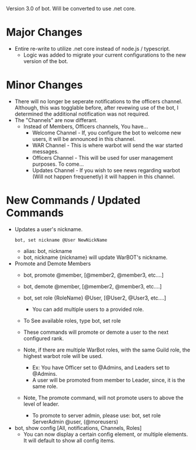 Version 3.0 of bot. Will be converted to use .net core.

# Major Changes
* Entire re-write to utilize .net core instead of node.js / typescript.
	* Logic was added to migrate your current configurations to the new version of the bot.

# Minor Changes
* There will no longer be seperate notifications to the officers channel. Although, this was togglable before, after revewing use of the bot, I determined the additional notification was not required.
* The "Channels" are now differant. 
	* Instead of Members, Officers channels, You have...
		* Welcome Channel - If, you configure the bot to welcome new users, it will be announced in this channel.
		* WAR Channel - This is where warbot will send the war started messages.
		* Officers Channel - This will be used for user management purposes. To come...
		* Updates Channel - If you wish to see news regarding warbot (Will not happen frequenetly) it will happen in this channel.

# New Commands / Updated Commands
* Updates a user's nickname.
	```
	bot, set nickname @User NewNickName
	```
	* alias: bot, nickname
	* bot, nickname {nickname} will update WarBOT's nickname.
* Promote and Demote Members
	* bot, promote @member, [@member2, @member3, etc....]
	* bot, demote @member, [@member2, @member3, etc....]
	* bot, set role {RoleName} @User, [@User2, @User3, etc....]
		* You can add multiple users to a provided role.
	* To See available roles, type bot, set role

	* These commands will promote or demote a user to the next configured rank.
	* Note, if there are multiple WarBot roles, with the same Guild role, the highest warbot role will be used.
		* Ex: You have Officer set to @Admins, and Leaders set to @Admins.
		* A user will be promoted from member to Leader, since, it is the same role.
	* Note, The promote command, will not promote users to above the level of leader. 
		* To promote to server admin, please use: bot, set role ServerAdmin @user, (@moreusers)
* bot, show config [All, notifications, Channels, Roles]
	* You can now display a certain config element, or multiple elements. It will default to show all config items.